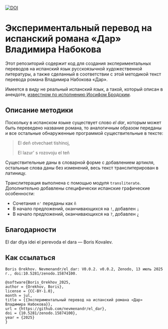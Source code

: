 [![DOI](https://zenodo.org/badge/DOI/10.5281/zenodo.15874100.svg)](https://doi.org/10.5281/zenodo.15874100)

# Экспериментальный перевод на испанский романа «Дар» Владимира Набокова

Этот репозиторий содержит код для создания экспериментальных переводов на испанский язык русскоязычной художественной литературы, а также сделанный в соответствии с этой методикой текст перевода романа Владимира Набокова «Дар».

Имеется в виду не реальный испанский язык, а такой, который описан в анекдоте, [известном по исполнению Иосифом Бродским](https://vk.com/video-29094228_165525295).

## Описание методики

Поскольку в испанском языке существует слово *el dar*, которым может быть переведено название романа, то аналогичным образом переданы и все остальные обнаруженные программой существительные в тексте:

> El deñ otvechaet tishinoj,
> 
> El lazur' s rozovoju el teñ

Существительные даны в словарной форме с добавлением артикля, остальные слова даны без изменений, весь текст транслитерирован в латиницу.

Транслитерация выполнена с помощью модуля `transliterate`. Дополнительно добавлены специфически испанские графические особенности:
* Сочетания `n'` переданы как `ñ`
* В начало предложений, оканчивающихся на `!`, добавлен `¡`
* В начало предложений, оканчивающихся на `?`, добавлен `¿`

## Благодарности

El dar dlya idei el perevoda el dara — Boris Kovalev.

## Как ссылаться

`Boris Orekhov. Nevmenandr/el_dar: V0.0.2. v0.0.2, Zenodo, 13 июль 2025 г., doi:10.5281/zenodo.15874100.`

```
@software{Boris_Orekhov_2025,
author = {Orekhov, Boris},
license = {CC-BY-1.0},
month = jul,
title = {{Экспериментальный перевод на испанский романа «Дар» Владимира Набокова}},
url = {https://github.com/nevmenandr/el_dar},
doi = {10.5281/zenodo.15874100},
year = {2025}
}
```
